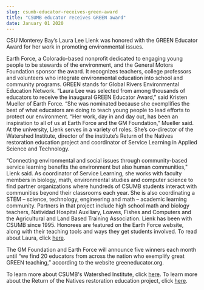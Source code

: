 ```yaml
---
slug: csumb-educator-receives-green-award
title: "CSUMB educator receives GREEN award"
date: January 01 2020
---
```


 
<p>
  CSU Monterey Bay’s Laura Lee Lienk was honored with the GREEN Educator Award
  for her work in promoting environmental issues.
</p>
<p>
  Earth Force, a Colorado-based nonprofit dedicated to engaging young people to
  be stewards of the environment, and the General Motors Foundation sponsor the
  award. It recognizes teachers, college professors and volunteers who integrate
  environmental education into school and community programs. GREEN stands for
  Global Rivers Environmental Education Network. “Laura Lee was selected from
  among thousands of educators to receive the inaugural GREEN Educator Award,”
  said Kristen Mueller of Earth Force. “She was nominated because she
  exemplifies the best of what educators are doing to teach young people to lead
  efforts to protect our environment. “Her work, day in and day out, has been an
  inspiration to all of us at Earth Force and the GM Foundation,” Mueller said.
  At the university, Lienk serves in a variety of roles. She’s co-director of
  the Watershed Institute, director of the institute’s Return of the Natives
  restoration education project and coordinator of Service Learning in Applied
  Science and Technology.
</p>
<p>
  “Connecting environmental and social issues through community-based service
  learning benefits the environment but also human communities," Lienk said. As
  coordinator of Service Learning, she works with faculty members in biology,
  math, environmental studies and computer science to find partner organizations
  where hundreds of CSUMB students interact with communities beyond their
  classrooms each year. She is also coordinating a STEM – science, technology,
  engineering and math – academic learning community. Partners in that project
  include high school math and biology teachers, Natividad Hospital Auxiliary,
  Loaves, Fishes and Computers and the Agricultural and Land Based Training
  Association. Lienk has been with CSUMB since 1995. Honorees are featured on
  the Earth Force website, along with their teaching tools and ways they get
  students involved. To read about Laura, click
  <a
    href="//www.greeneducator.org/Chevrolet-GREEN-Educator-Award-Winners-2011/Laura-Lienk.php"
    >here</a
  >.
</p>
<p>
  The GM Foundation and Earth Force will announce five winners each month until
  “we find 20 educators from across the nation who exemplify great GREEN
  teaching,” according to the website greeneducator.org.
</p>
<p>
  To learn more about CSUMB's Watershed Institute, click
  <a href="https://watershed.csumb.edu/wi/">here</a>. To learn more about the
  Return of the Natives restoration education project, click
  <a href="https://ron.csumb.edu/">here</a>.
</p>
 
